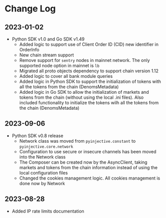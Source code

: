# Change Log

## 2023-01-02
- Python SDK v1.0 and Go SDK v1.49
  - Added logic to support use of Client Order ID (CID) new identifier in OrderInfo
  - New chain stream support
  - Remove support for `sentry` nodes in mainnet network. The only supported node option in mainnet is `lb`
  - Migrated all proto objects dependency to support chain version 1.12
  - Added logic to cover all bank module queries
  - Added logic in Python SDK to support the initialization of tokens with all the tokens from the chain (DenomsMetadata)
  - Added logic in Go SDK to allow the initialization of markets and tokens from the chain (without using the local .ini files). Also included functionality to initialize the tokens wilh all the tokens from the chain (DenomsMetadata)

## 2023-09-06
- Python SDK v0.8 release
    - Network class was moved from `pyinjective.constant` to `pyinjective.core.network`
    - Configuration to use secure or insecure channels has been moved into the Network class
    - The Composer can be created now by the AsyncClient, taking markets and tokens from the chain information instead of using the local configuration files
    - Changed the cookies management logic. All cookies management is done now by Network

## 2023-08-28
- Added IP rate limits documentation